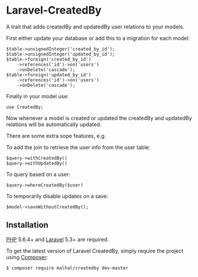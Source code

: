 # Laravel-CreatedBy
A trait that adds createdBy and updatedBy user relations to your models.

First either update your database or add this to a migration for each model:

    $table->unsignedInteger('created_by_id');
    $table->unsignedInteger('updated_by_id');
    $table->foreign('created_by_id')
        ->references('id')->on('users')
        ->onDelete('cascade');
    $table->foreign('updated_by_id')
        ->references('id')->on('users')
        ->onDelete('cascade');

Finally in your model use:

    use CreatedBy;

Now whenever a model is created or updated the createdBy and updatedBy relations will be automatically updated.

There are some extra sope features, e.g.

To add the join to retrieve the user info from the user table:

    $query->withCreatedBy()
    $query->withUpdatedBy()
    
To query based on a user:

    $query->whereCreatedBy($user)
    
To temporarily disable updates on a save:

    $model->saveWithoutCreatedBy();
    
## Installation

[PHP](https://php.net) 5.6.4+ and [Laravel](http://laravel.com) 5.3+ are required.

To get the latest version of Laravel CreatedBy, simply require the project using [Composer](https://getcomposer.org):

```bash
$ composer require malhal/createdby dev-master
```
